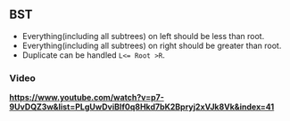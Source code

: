 ## BST

- Everything(including all subtrees) on left should be less than root.
- Everything(including all subtrees) on right should be greater than root.
- Duplicate can be handled `L<= Root >R`.

### Video

**https://www.youtube.com/watch?v=p7-9UvDQZ3w&list=PLgUwDviBIf0q8Hkd7bK2Bpryj2xVJk8Vk&index=41**
